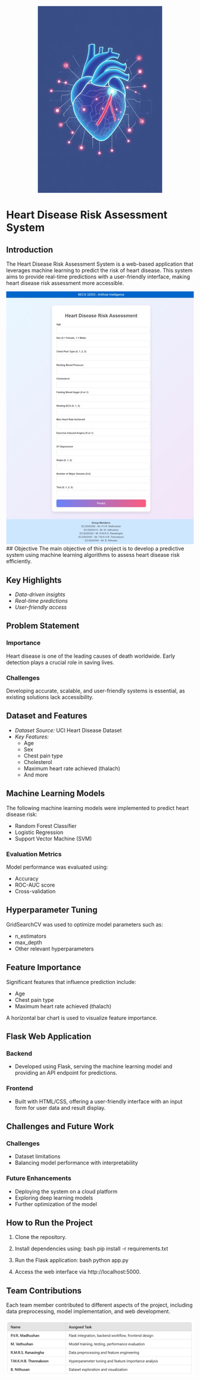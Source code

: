 <div align="center">
  <img src="https://github.com/01Ruwantha/Heart-Disease-Risk-Assessment/blob/36a00fd2ef5cfed3f8f2102ec0d5f103227f3bc2/Pictures/Heart.jpg" alt="Heart pic" height="500px"  />
</div>

<h1>Heart Disease Risk Assessment System</h1> 

## Introduction
The Heart Disease Risk Assessment System is a web-based application that leverages machine learning to predict the risk of heart disease. This system aims to provide real-time predictions with a user-friendly interface, making heart disease risk assessment more accessible.

<div align="center">
  <img src="https://github.com/01Ruwantha/Heart-Disease-Risk-Assessment/blob/f41d4a223fb1483c05aec3157b7199aabc9e3968/Pictures/Project%20pic.jpg" alt="Project pic"   />
</div>
## Objective
The main objective of this project is to develop a predictive system using machine learning algorithms to assess heart disease risk efficiently.

## Key Highlights
- *Data-driven insights*
- *Real-time predictions*
- *User-friendly access*

## Problem Statement
### Importance
Heart disease is one of the leading causes of death worldwide. Early detection plays a crucial role in saving lives.

### Challenges
Developing accurate, scalable, and user-friendly systems is essential, as existing solutions lack accessibility.

## Dataset and Features
- *Dataset Source:* UCI Heart Disease Dataset
- *Key Features:*
  - Age
  - Sex
  - Chest pain type
  - Cholesterol
  - Maximum heart rate achieved (thalach)
  - And more

## Machine Learning Models
The following machine learning models were implemented to predict heart disease risk:
- Random Forest Classifier
- Logistic Regression
- Support Vector Machine (SVM)

### Evaluation Metrics
Model performance was evaluated using:
- Accuracy
- ROC-AUC score
- Cross-validation

## Hyperparameter Tuning
GridSearchCV was used to optimize model parameters such as:
- n_estimators
- max_depth
- Other relevant hyperparameters

## Feature Importance
Significant features that influence prediction include:
- Age
- Chest pain type
- Maximum heart rate achieved (thalach)

A horizontal bar chart is used to visualize feature importance.

## Flask Web Application
### Backend
- Developed using Flask, serving the machine learning model and providing an API endpoint for predictions.

### Frontend
- Built with HTML/CSS, offering a user-friendly interface with an input form for user data and result display.

## Challenges and Future Work
### Challenges
- Dataset limitations
- Balancing model performance with interpretability

### Future Enhancements
- Deploying the system on a cloud platform
- Exploring deep learning models
- Further optimization of the model

## How to Run the Project
1. Clone the repository.
2. Install dependencies using:
   bash
   pip install -r requirements.txt
   
3. Run the Flask application:
   bash
   python app.py
   
4. Access the web interface via http://localhost:5000.

## Team Contributions
Each team member contributed to different aspects of the project, including data preprocessing, model implementation, and web development.

<div align="center">
  <img src="https://github.com/01Ruwantha/Heart-Disease-Risk-Assessment/blob/3810da1c25ee18e0f7d290275f35bf5b66dac175/Pictures/Team%20details.jpg" alt="Team Contributions pic" />
</div>
